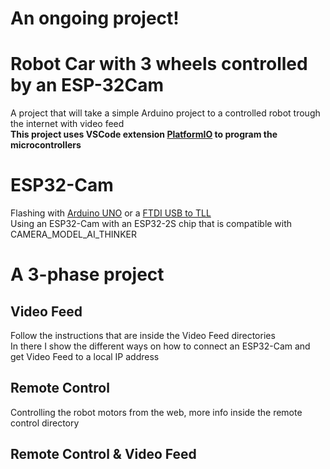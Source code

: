 # An ongoing project!

# Robot Car with 3 wheels controlled by an ESP-32Cam
A project that will take a simple Arduino project to a controlled robot trough the internet with video feed  
**This project uses VSCode extension [PlatformIO](https://platformio.org/) to program the microcontrollers**

# ESP32-Cam
Flashing with [Arduino UNO](https://cdn.shoplightspeed.com/shops/642375/files/29464252/800x600x2/arduino-uno-r3-development-board.jpg) or a [FTDI USB to TLL](http://lechacalshop.com/162-large_default/ftdi-usb-to-ttl-serial-converter-adapter-ft232rl.jpg)  
Using an ESP32-Cam with an ESP32-2S chip that is compatible with CAMERA_MODEL_AI_THINKER  

# A 3-phase project
## Video Feed  
Follow the instructions that are inside the Video Feed directories  
In there I show the different ways on how to connect an ESP32-Cam and get Video Feed to a local IP address  
## Remote Control  
Controlling the robot motors from the web, more info inside the remote control directory
## Remote Control & Video Feed
